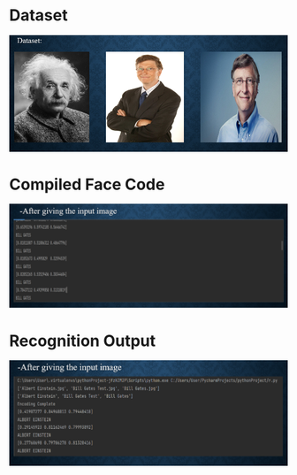<h1>Dataset</h1>
<p align="left"> <img src="https://github.com/AkibMuhammad/Projects/blob/main/Face-recognition%20computer%20vision/Report/1.png"/> </p>

<h1>Compiled Face Code</h1>
<p align="left"> <img src="https://github.com/AkibMuhammad/Projects/blob/main/Face-recognition%20computer%20vision/Report/2.png"/> </p>

<h1>Recognition Output</h1>
<p align="left"> <img src="https://github.com/AkibMuhammad/Projects/blob/main/Face-recognition%20computer%20vision/Report/3.png"/> </p>
